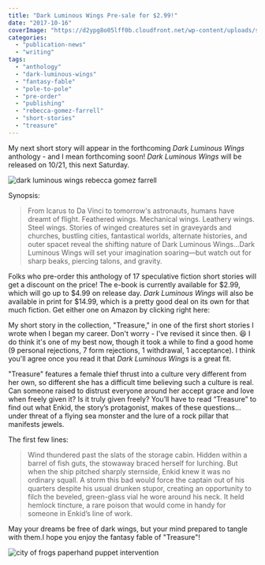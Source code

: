 ```yaml
---
title: "Dark Luminous Wings Pre-sale for $2.99!"
date: "2017-10-16"
coverImage: "https://d2ypg8o05lff0b.cloudfront.net/wp-content/uploads/sites/3/2017/07/dark-luminous-wings-332x500.jpg"
categories:
  - "publication-news"
  - "writing"
tags:
  - "anthology"
  - "dark-luminous-wings"
  - "fantasy-fable"
  - "pole-to-pole"
  - "pre-order"
  - "publishing"
  - "rebecca-gomez-farrell"
  - "short-stories"
  - "treasure"
---
```


My next short story will appear in the forthcoming _Dark Luminous Wings_ anthology - and I mean forthcoming soon! _Dark Luminous Wings_ will be released on 10/21, this next Saturday.

![dark luminous wings rebecca gomez farrell](https://d2ypg8o05lff0b.cloudfront.net/wp-content/uploads/sites/3/2017/10/DLW_eCover_Final_72dpi-333x500.jpg)

Synopsis:

> From Icarus to Da Vinci to tomorrow's astronauts, humans have dreamt of flight. Feathered wings. Mechanical wings. Leathery wings. Steel wings. Stories of winged creatures set in graveyards and churches, bustling cities, fantastical worlds, alternate histories, and outer spacet reveal the shifting nature of Dark Luminous Wings...Dark Luminous Wings will set your imagination soaring—but watch out for sharp beaks, piercing talons, and gravity.

Folks who pre-order this anthology of 17 speculative fiction short stories will get a discount on the price! The e-book is currently available for $2.99, which will go up to $4.99 on release day. _Dark Luminous Wings_ will also be available in print for $14.99, which is a pretty good deal on its own for that much fiction. Get either one on Amazon by clicking right here:

My short story in the collection, "Treasure," in one of the first short stories I wrote when I began my career. Don't worry - I've revised it since then. 😆 I do think it's one of my best now, though it took a while to find a good home (9 personal rejections, 7 form rejections, 1 withdrawal, 1 acceptance). I think you'll agree once you read it that _Dark Luminous Wings_ is a great fit.

"Treasure" features a female thief thrust into a culture very different from her own, so different she has a difficult time believing such a culture is real. Can someone raised to distrust everyone around her accept grace and love when freely given it? Is it truly given freely? You’ll have to read “Treasure” to find out what Enkid, the story’s protagonist, makes of these questions…under threat of a flying sea monster and the lure of a rock pillar that manifests jewels.

The first few lines:

> Wind thundered past the slats of the storage cabin. Hidden within a barrel of fish guts, the stowaway braced herself for lurching. But when the ship pitched sharply sternside, Enkid knew it was no ordinary squall. A storm this bad would force the captain out of his quarters despite his usual drunken stupor, creating an opportunity to filch the beveled, green-glass vial he wore around his neck. It held hemlock tincture, a rare poison that would come in handy for someone in Enkid’s line of work.

May your dreams be free of dark wings, but your mind prepared to tangle with them.I hope you enjoy the fantasy fable of "Treasure"!

![city of frogs paperhand puppet intervention](https://d2ypg8o05lff0b.cloudfront.net/wp-content/uploads/sites/3/2017/10/cityoffrogs29-500x333.jpg)
